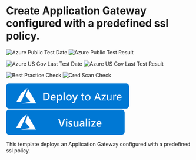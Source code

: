 # Create Application Gateway configured with a predefined ssl policy.

![Azure Public Test Date](https://azurequickstartsservice.blob.core.windows.net/badges/201-application-gateway-sslpolicy-predefined/PublicLastTestDate.svg)
![Azure Public Test Result](https://azurequickstartsservice.blob.core.windows.net/badges/201-application-gateway-sslpolicy-predefined/PublicDeployment.svg)

![Azure US Gov Last Test Date](https://azurequickstartsservice.blob.core.windows.net/badges/201-application-gateway-sslpolicy-predefined/FairfaxLastTestDate.svg)
![Azure US Gov Last Test Result](https://azurequickstartsservice.blob.core.windows.net/badges/201-application-gateway-sslpolicy-predefined/FairfaxDeployment.svg)

![Best Practice Check](https://azurequickstartsservice.blob.core.windows.net/badges/201-application-gateway-sslpolicy-predefined/BestPracticeResult.svg)
![Cred Scan Check](https://azurequickstartsservice.blob.core.windows.net/badges/201-application-gateway-sslpolicy-predefined/CredScanResult.svg)

[![Deploy To Azure](https://raw.githubusercontent.com/Azure/azure-quickstart-templates/master/1-CONTRIBUTION-GUIDE/images/deploytoazure.svg?sanitize=true)](https://portal.azure.com/#create/Microsoft.Template/uri/https%3A%2F%2Fraw.githubusercontent.com%2FAzure%2Fazure-quickstart-templates%2Fmaster%2F201-application-gateway-sslpolicy-predefined%2Fazuredeploy.json)  [![Visualize](https://raw.githubusercontent.com/Azure/azure-quickstart-templates/master/1-CONTRIBUTION-GUIDE/images/visualizebutton.svg?sanitize=true)](http://armviz.io/#/?load=https%3A%2F%2Fraw.githubusercontent.com%2FAzure%2Fazure-quickstart-templates%2Fmaster%2F201-application-gateway-sslpolicy-predefined%2Fazuredeploy.json)

This template deploys an Application Gateway configured with a predefined ssl policy.


